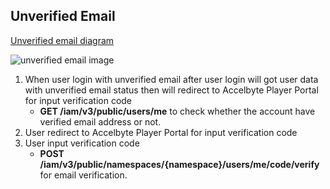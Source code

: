 ## Unverified Email

[Unverified email diagram](https://sequencediagram.org/index.html#initialData=IYYwLg9gTgBAqgZwKZQFCoA7CmAliXLAOzHmTSx30OBJgHVoATABSiQQXUrwONJYAbYAE8UMFtDDBBmbLxp0AMhADmuIgyQAjBLjBI5VPrVIBJAIIBZdKkQoAtAD5GUVu04AuAPIYkm13cOLkC2YOdLK08AJSQARwBXDlJBNQ14aKVUSOcVdQCdPQMYpCZcdnAYSBhU-JgAd0L9Q3soXLSC3WbPGDMiDATSEHYmfzwZVDz0+iaDBwjrTwBlfyYYYdKx3Amc51CPBB7YsASoTWBBgAt1iFHUffCnSM8AUQAPEEvaVSQb0Yb9NdIABrfzoXYuZhhLwwd6fb6-EC3X4IBIgEDBe5Qg4LKIwADiSCGp3YdAS5BgTGA0my1nmkLc0MOx1OmnJ4ip0gBYGuCSIADcULgAGa4UowJAAW2AuFkD04ziEonEkhwMiOpXKSEq1QwwjEsAwUhkMFASL5YHQqigEASGAk+pVxsEWi6BlQSoNEmduJ6hOJUFJpHZsE5wFpVnpnqdasEJROZxgIcp1OA3N5AqFovFUplslaisdsFV0jjGgGpEFUBF+GpuAgmiRd2jxZ9T0WKyIayrNZAdYbf0MEJb3tjngAalna3gB6j0ZiiBADDAIFWGNjggAaEcl9XJ2o-NbpOcYzjChKCQQiVCrVBAA)

![unverified email image](https://user-images.githubusercontent.com/66050845/144539131-72bfc0de-9d84-4c06-a79f-406e07ae4cb6.png)

1. When user login with unverified email after user login will got user data with unverified email status then will redirect to Accelbyte Player Portal for input verification code
    - **GET /iam/v3/public/users/me** to check whether the account have verified email address or not.
2. User redirect to Accelbyte Player Portal for input verification code
3. User input verification code
    - **POST /iam/v3/public/namespaces/{namespace}/users/me/code/verify** for email verification.